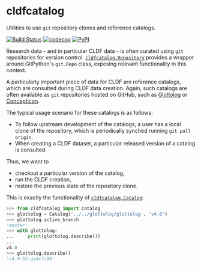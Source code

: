 # cldfcatalog

Utilities to use `git` repository clones and reference catalogs.

[![Build Status](https://travis-ci.org/cldf/cldfcatalog.svg?branch=master)](https://travis-ci.org/cldf/cldfcatalog)
[![codecov](https://codecov.io/gh/cldf/cldfcatalog/branch/master/graph/badge.svg)](https://codecov.io/gh/cldf/cldfcatalog)
[![PyPI](https://img.shields.io/pypi/v/cldfcatalog.svg)](https://pypi.org/project/cldfcatalog)

Research data - and in particular CLDF data - is often curated using `git` repositories
for version control. [`cldfcatalog.Repository`](src/cldfcatalog/repository.py) 
provides a wrapper around GitPython's `git.Repo` class, exposing relevant functionality 
in this context.

A particularly important piece of data for CLDF are reference catalogs, which are
consulted during CLDF data creation. Again, such catalogs are often available as
`git` repositories hosted on GitHub, such as 
[Glottolog](https://github.com/glottolog/glottolog) or
[Concepticon](https://github.com/concepticon/concepticon-data).

The typical usage scenario for these catalogs is as follows: 
- To follow upstream development of the catalogs, a user has a local clone of the
  repository, which is periodically synched running `git pull origin`.
- When creating a CLDF dataset, a particular released version of a catalog is consulted.

Thus, we want to 
- checkout a particular version of the catalog,
- run the CLDF creation,
- restore the previous state of the repository clone.

This is exactly the functionality of [`cldfcatalog.Catalog`](src/cldfcatalog/catalog.py):
```python
>>> from cldfcatalog import Catalog
>>> glottolog = Catalog('../../glottolog/glottolog', 'v4.0')
>>> glottolog.active_branch
'master'
>>> with glottolog:
...     print(glottolog.describe())
...     
v4.0
>>> glottolog.describe()
'v4.0-52-ga4cfc90'
```
